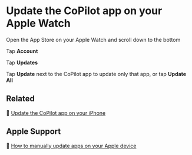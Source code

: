 # Update the CoPilot app on your Apple Watch

Open the App Store on your Apple Watch and scroll down to the bottom

Tap **Account**

Tap **Updates**

Tap **Update** next to the CoPilot app to update only that app, or tap **Update All**

## Related

:paperclip: [Update the CoPilot app on your iPhone](../iphone/update-the-copilot-app-on-your-iphone.md)

## Apple Support

:link: [How to manually update apps on your Apple device](https://support.apple.com/en-us/HT202180)
